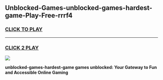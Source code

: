 
## Unblocked-Games-unblocked-games-hardest-game-Play-Free-rrrf4
<h3>
<a href="https://premium76.site?title=unblocked-games-hardest-game&ref=18A1">CLICK TO PLAY</a></h3>
<hr>

<h3>
<a href="https://premium76.site?title=unblocked-games-hardest-game&ref=18A1">CLICK 2 PLAY</a>
  
</h3>

<a href="https://premium76.site?title=unblocked-games-hardest-game&ref=18A1"><img src="https://clearcache.store/games.png"></a>


**unblocked-games-hardest-game games unblocked: Your Gateway to Fun and Accessible Online Gaming**
